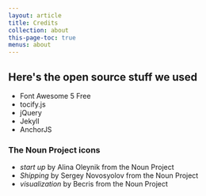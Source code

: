 ```yaml
---
layout: article
title: Credits
collection: about
this-page-toc: true
menus: about
---
```


## Here's the open source stuff we used

* Font Awesome 5 Free
* tocify.js
* jQuery
* Jekyll
* AnchorJS


### The Noun Project icons
* *start up* by Alina Oleynik from the Noun Project
* *Shipping* by Sergey Novosyolov from the Noun Project
* *visualization* by Becris from the Noun Project
